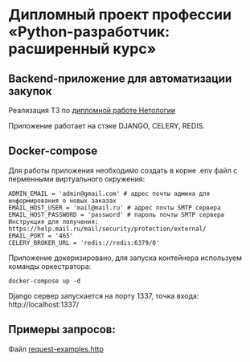 # Дипломный проект профессии «Python-разработчик: расширенный курс»

## Backend-приложение для автоматизации закупок

Реализация ТЗ по [дипломной работе Нетологии](https://github.com/netology-code/python-final-diplom)

Приложение работает на стэке DJANGO, CELERY, REDIS.

## Docker-compose
Для работы приложения необходимо создать в корне .env файл с перменными виртуального окружения:

```
ADMIN_EMAIL = 'admin@gmail.com' # адрес почты админа для информирования о новых заказах
EMAIL_HOST_USER = 'mail@mail.ru' # адрес почты SMTP сервера
EMAIL_HOST_PASSWORD = 'password' # пароль почты SMTP сервера Инструкция для получения: https://help.mail.ru/mail/security/protection/external/
EMAIL_PORT = '465'
CELERY_BROKER_URL = 'redis://redis:6379/0'
```

Приложение докеризировано, для запуска контейнера используем команды оркестратора:

```
docker-compose up -d
```

Django сервер запускается на порту 1337, точка входа:
http://localhost:1337/

## Примеры запросов:
Файл [request-examples.http](./request-examples.http)